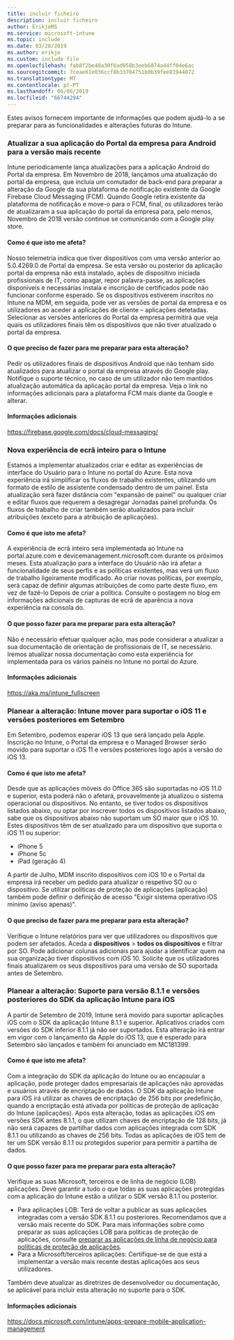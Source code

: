 ```yaml
---
title: incluir ficheiro
description: incluir ficheiro
author: ErikjeMS
ms.service: microsoft-intune
ms.topic: include
ms.date: 03/28/2019
ms.author: erikje
ms.custom: include file
ms.openlocfilehash: fab8f2be48a30f6ad058b3eeb6874a44ff04e6ac
ms.sourcegitcommit: 7ceae61e036ccf8b33704751b0b39fee81944072
ms.translationtype: MT
ms.contentlocale: pt-PT
ms.lasthandoff: 06/06/2019
ms.locfileid: "66744294"
---
```

Estes avisos fornecem importante de informações que podem ajudá-lo a se preparar para as funcionalidades e alterações futuras do Intune. 

### <a name="update-your-android-company-portal-app-to-the-latest-version---4536963--"></a>Atualizar a sua aplicação do Portal da empresa para Android para a versão mais recente <!--4536963-->
Intune periodicamente lança atualizações para a aplicação Android do Portal da empresa. Em Novembro de 2018, lançámos uma atualização do portal da empresa, que incluía um comutador de back-end para preparar a alteração da Google da sua plataforma de notificação existente da Google Firebase Cloud Messaging (FCM). Quando Google retira existente da plataforma de notificação e move-o para o FCM, final, os utilizadores terão de atualizaram a sua aplicação do portal da empresa para, pelo menos, Novembro de 2018 versão continue se comunicando com a Google play store.

#### <a name="how-does-this-affect-me"></a>Como é que isto me afeta?
Nosso telemetria indica que tiver dispositivos com uma versão anterior ao 5.0.4269.0 de Portal da empresa. Se esta versão ou posterior da aplicação portal da empresa não está instalado, ações de dispositivo iniciada profissionais de IT, como apagar, repor palavra-passe, as aplicações disponíveis e necessárias instala e inscrição de certificados pode não funcionar conforme esperado. Se os dispositivos estiverem inscritos no Intune na MDM, em seguida, pode ver as versões de portal da empresa e os utilizadores ao aceder a aplicações de cliente – aplicações detetadas. Selecionar as versões anteriores do Portal da empresa permitirá que veja quais os utilizadores finais têm os dispositivos que não tiver atualizado o portal da empresa.

#### <a name="what-do-i-need-to-do-to-prepare-for-this-change"></a>O que preciso de fazer para me preparar para esta alteração?
Pedir os utilizadores finais de dispositivos Android que não tenham sido atualizados para atualizar o portal da empresa através do Google play. Notifique o suporte técnico, no caso de um utilizador não tem mantidos atualização automática da aplicação portal da empresa. Veja o link no informações adicionais para a plataforma FCM mais diante da Google e alterar.

#### <a name="additional-information"></a>Informações adicionais
https://firebase.google.com/docs/cloud-messaging/


### <a name="new-fullscreen-experience-coming-to-intune---4593669--"></a>Nova experiência de ecrã inteiro para o Intune <!--4593669-->
Estamos a implementar atualizados criar e editar as experiências de interface do Usuário para o Intune no portal do Azure. Esta nova experiência irá simplificar os fluxos de trabalho existentes, utilizando um formato de estilo de assistente condensado dentro de um painel. Esta atualização será fazer distância com "expansão de painel" ou qualquer criar e editar fluxos que requerem a desagregar Jornadas painel profunda. Os fluxos de trabalho de criar também serão atualizados para incluir atribuições (exceto para a atribuição de aplicações).

#### <a name="how-does-this-affect-me"></a>Como é que isto me afeta?
A experiência de ecrã inteiro será implementada ao Intune na portal.azure.com e devicemanagement.microsoft.com durante os próximos meses. Esta atualização para a interface do Usuário não irá afetar a funcionalidade de seus perfis e as políticas existentes, mas verá um fluxo de trabalho ligeiramente modificado. Ao criar novas políticas, por exemplo, será capaz de definir algumas atribuições de como parte deste fluxo, em vez de fazê-lo Depois de criar a política. Consulte o postagem no blog em informações adicionais de capturas de ecrã de aparência a nova experiência na consola do.

#### <a name="what-can-i-do-to-prepare-for-this-change"></a>O que posso fazer para me preparar para esta alteração?
Não é necessário efetuar qualquer ação, mas pode considerar a atualizar a sua documentação de orientação de profissionais de IT, se necessário. Iremos atualizar nossa documentação como esta experiência for implementada para os vários painéis no Intune no portal do Azure.

#### <a name="additional-information"></a>Informações adicionais 
https://aka.ms/intune_fullscreen

### <a name="plan-for-change-intune-moving-to-support-ios-11-and-higher-in-september----4665342--"></a>Planear a alteração: Intune mover para suportar o iOS 11 e versões posteriores em Setembro <!-- 4665342-->
Em Setembro, podemos esperar iOS 13 que será lançado pela Apple. Inscrição no Intune, o Portal da empresa e o Managed Browser serão movido para suportar o iOS 11 e versões posteriores logo após a versão do iOS 13.

#### <a name="how-does-this-affect-me"></a>Como é que isto me afeta?
Desde que as aplicações móveis do Office 365 são suportadas no iOS 11.0 e superior, esta poderá não o afetará, provavelmente já atualizou o sistema operacional ou dispositivos. No entanto, se tiver todos os dispositivos listados abaixo, ou optar por inscrever todos os dispositivos listados abaixo, sabe que os dispositivos abaixo não suportam um SO maior que o iOS 10. Estes dispositivos têm de ser atualizado para um dispositivo que suporta o iOS 11 ou superior:

- iPhone 5
- iPhone 5c
- iPad (geração 4)

A partir de Julho, MDM inscrito dispositivos com iOS 10 e o Portal da empresa irá receber um pedido para atualizar o respetivo SO ou o dispositivo. Se utilizar políticas de proteção de aplicações (aplicação) também pode definir o definição de acesso "Exigir sistema operativo iOS mínimo (aviso apenas)".

#### <a name="what-do-i-need-to-do-to-prepare-for-this-change"></a>O que preciso de fazer para me preparar para esta alteração?
Verifique o Intune relatórios para ver que utilizadores ou dispositivos que podem ser afetados. Aceda a **dispositivos** > **todos os dispositivos** e filtrar por SO. Pode adicionar colunas adicionais para ajudar a identificar quem na sua organização tiver dispositivos com iOS 10. Solicite que os utilizadores finais atualizarem os seus dispositivos para uma versão de SO suportada antes de Setembro.

### <a name="plan-for-change-support-for-version-811-and-higher-of-intune-app-sdk-for-ios----3586942--"></a>Planear a alteração: Suporte para versão 8.1.1 e versões posteriores do SDK da aplicação Intune para iOS <!-- 3586942-->
A partir de Setembro de 2019, Intune será movido para suportar aplicações iOS com o SDK da aplicação Intune 8.1.1 e superior. Aplicativos criados com versões do SDK inferior 8.1.1 já não ser suportados. Esta alteração irá entrar em vigor com o lançamento da Apple do iOS 13, que é esperado para Setembro são lançados e também foi anunciado em MC181399.

#### <a name="how-does-this-affect-me"></a>Como é que isto me afeta?
Com a integração do SDK da aplicação do Intune ou ao encapsular a aplicação, pode proteger dados empresariais de aplicações não aprovadas e usuários através de encriptação de dados. O SDK da aplicação Intune para iOS irá utilizar as chaves de encriptação de 256 bits por predefinição, quando a encriptação está ativada por políticas de proteção de aplicação do Intune (aplicações). Após esta alteração, todas as aplicações iOS em versões SDK antes 8.1.1, o que utilizam chaves de encriptação de 128 bits, já não será capazes de partilhar dados com aplicações integrada com SDK 8.1.1 ou utilizando as chaves de 256 bits. Todas as aplicações de iOS tem de ter um SDK versão 8.1.1 ou protegidos superior para permitir a partilha de dados.

#### <a name="what-can-i-do-to-prepare-for-this-change"></a>O que posso fazer para me preparar para esta alteração?
Verifique as suas Microsoft, terceiros e de linha de negócio (LOB) aplicações. Deve garantir a tudo o que todas as suas aplicações protegidas com a aplicação do Intune estão a utilizar o SDK versão 8.1.1 ou posterior.

- Para aplicações LOB: Terá de voltar a publicar as suas aplicações integradas com a versão SDK 8.1.1 ou posteriores. Recomendamos que a versão mais recente do SDK. Para mais informações sobre como preparar as suas aplicações LOB para políticas de proteção de aplicações, consulte [preparar as aplicações de linha de negócio para políticas de proteção de aplicações](../apps-prepare-mobile-application-management.md).
- Para a Microsoft/terceiros aplicações: Certifique-se de que está a implementar a versão mais recente destas aplicações aos seus utilizadores.

Também deve atualizar as diretrizes de desenvolvedor ou documentação, se aplicável para incluir esta alteração no suporte para o SDK.

#### <a name="additional-information"></a>Informações adicionais
https://docs.microsoft.com/intune/apps-prepare-mobile-application-management
